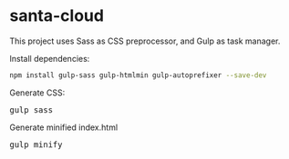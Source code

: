 # santa-cloud


This project uses Sass as CSS preprocessor, and Gulp as task manager.

Install dependencies:

```bash
npm install gulp-sass gulp-htmlmin gulp-autoprefixer --save-dev
```

Generate CSS:
<pre>
gulp sass
</pre>

Generate minified index.html
<pre>
gulp minify
</pre>
